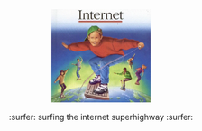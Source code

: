 <div align="center">
   <img src="https://raw.githubusercontent.com/slouchd/slouchd/main/internet.webp" width="35%" height="35%">   
   <p>:surfer: surfing the internet superhighway :surfer:</p>
</div>
